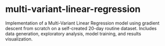 # multi-variant-linear-regression
Implementation of a Multi-Variant Linear Regression model using gradient descent from scratch on a self-created 20-day routine dataset. Includes data generation, exploratory analysis, model training, and results visualization.
